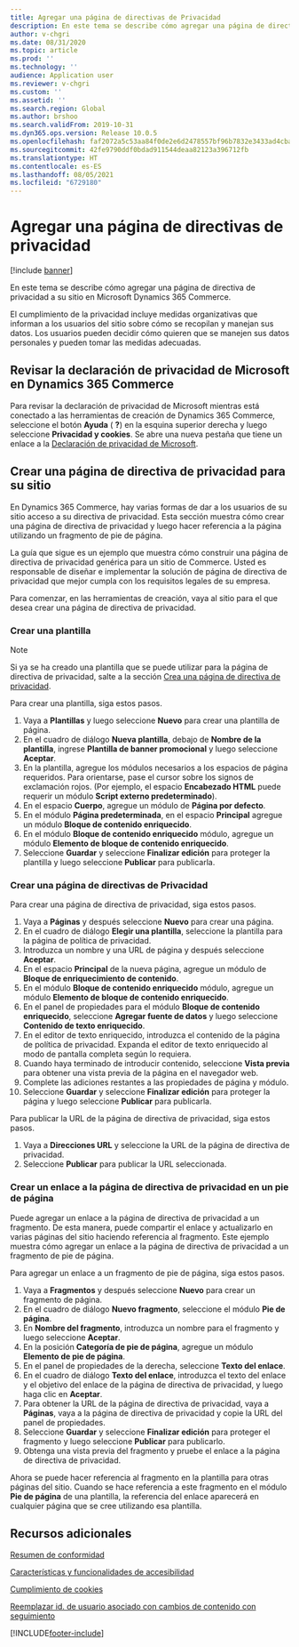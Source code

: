 ```yaml
---
title: Agregar una página de directivas de Privacidad
description: En este tema se describe cómo agregar una página de directiva de privacidad a su sitio en Microsoft Dynamics 365 Commerce.
author: v-chgri
ms.date: 08/31/2020
ms.topic: article
ms.prod: ''
ms.technology: ''
audience: Application user
ms.reviewer: v-chgri
ms.custom: ''
ms.assetid: ''
ms.search.region: Global
ms.author: brshoo
ms.search.validFrom: 2019-10-31
ms.dyn365.ops.version: Release 10.0.5
ms.openlocfilehash: faf2072a5c53aa84f0de2e6d2478557bf96b7832e3433ad4cba971bc3f6e5880
ms.sourcegitcommit: 42fe9790ddf0bdad911544deaa82123a396712fb
ms.translationtype: HT
ms.contentlocale: es-ES
ms.lasthandoff: 08/05/2021
ms.locfileid: "6729180"
---
```

# <a name="add-a-privacy-policy-page"></a>Agregar una página de directivas de privacidad

[!include [banner](includes/banner.md)]

En este tema se describe cómo agregar una página de directiva de privacidad a su sitio en Microsoft Dynamics 365 Commerce.

El cumplimiento de la privacidad incluye medidas organizativas que informan a los usuarios del sitio sobre cómo se recopilan y manejan sus datos. Los usuarios pueden decidir cómo quieren que se manejen sus datos personales y pueden tomar las medidas adecuadas.

## <a name="review-the-microsoft-privacy-statement-in-dynamics-365-commerce"></a>Revisar la declaración de privacidad de Microsoft en Dynamics 365 Commerce

Para revisar la declaración de privacidad de Microsoft mientras está conectado a las herramientas de creación de Dynamics 365 Commerce, seleccione el botón **Ayuda** ( **?**) en la esquina superior derecha y luego seleccione **Privacidad y cookies**. Se abre una nueva pestaña que tiene un enlace a la [Declaración de privacidad de Microsoft](https://privacy.microsoft.com/privacystatement).

## <a name="build-a-privacy-policy-page-for-your-site"></a>Crear una página de directiva de privacidad para su sitio

En Dynamics 365 Commerce, hay varias formas de dar a los usuarios de su sitio acceso a su directiva de privacidad. Esta sección muestra cómo crear una página de directiva de privacidad y luego hacer referencia a la página utilizando un fragmento de pie de página.

La guía que sigue es un ejemplo que muestra cómo construir una página de directiva de privacidad genérica para un sitio de Commerce. Usted es responsable de diseñar e implementar la solución de página de directiva de privacidad que mejor cumpla con los requisitos legales de su empresa.

Para comenzar, en las herramientas de creación, vaya al sitio para el que desea crear una página de directiva de privacidad.

### <a name="create-a-template"></a>Crear una plantilla

> [!NOTE]
> Si ya se ha creado una plantilla que se puede utilizar para la página de directiva de privacidad, salte a la sección [Crea una página de directiva de privacidad](#build-a-privacy-policy-page).

Para crear una plantilla, siga estos pasos.

1. Vaya a **Plantillas** y luego seleccione **Nuevo** para crear una plantilla de página.
1. En el cuadro de diálogo **Nueva plantilla**, debajo de **Nombre de la plantilla**, ingrese **Plantilla de banner promocional** y luego seleccione **Aceptar**.
1. En la plantilla, agregue los módulos necesarios a los espacios de página requeridos. Para orientarse, pase el cursor sobre los signos de exclamación rojos. (Por ejemplo, el espacio **Encabezado HTML** puede requerir un módulo **Script externo predeterminado**).
1. En el espacio **Cuerpo**, agregue un módulo de **Página por defecto**.
1. En el módulo **Página predeterminada**, en el espacio **Principal** agregue un módulo **Bloque de contenido enriquecido**.
1. En el módulo **Bloque de contenido enriquecido** módulo, agregue un módulo **Elemento de bloque de contenido enriquecido**.
1. Seleccione **Guardar** y seleccione **Finalizar edición** para proteger la plantilla y luego seleccione **Publicar** para publicarla.

### <a name="build-a-privacy-policy-page"></a>Crear una página de directivas de Privacidad

Para crear una página de directiva de privacidad, siga estos pasos.

1. Vaya a **Páginas** y después seleccione **Nuevo** para crear una página.
1. En el cuadro de diálogo **Elegir una plantilla**, seleccione la plantilla para la página de política de privacidad.
1. Introduzca un nombre y una URL de página y después seleccione **Aceptar**. 
1. En el espacio **Principal** de la nueva página, agregue un módulo de **Bloque de enriquecimiento de contenido**.
1. En el módulo **Bloque de contenido enriquecido** módulo, agregue un módulo **Elemento de bloque de contenido enriquecido**.
1. En el panel de propiedades para el módulo **Bloque de contenido enriquecido**, seleccione **Agregar fuente de datos** y luego seleccione **Contenido de texto enriquecido**.
1. En el editor de texto enriquecido, introduzca el contenido de la página de política de privacidad. Expanda el editor de texto enriquecido al modo de pantalla completa según lo requiera.
1. Cuando haya terminado de introducir contenido, seleccione **Vista previa** para obtener una vista previa de la página en el navegador web.
1. Complete las adiciones restantes a las propiedades de página y módulo.
1. Seleccione **Guardar** y seleccione **Finalizar edición** para proteger la página y luego seleccione **Publicar** para publicarla.

Para publicar la URL de la página de directiva de privacidad, siga estos pasos.

1. Vaya a **Direcciones URL** y seleccione la URL de la página de directiva de privacidad.
1. Seleccione **Publicar** para publicar la URL seleccionada.

### <a name="create-a-link-to-the-privacy-policy-page-in-a-footer"></a>Crear un enlace a la página de directiva de privacidad en un pie de página

Puede agregar un enlace a la página de directiva de privacidad a un fragmento. De esta manera, puede compartir el enlace y actualizarlo en varias páginas del sitio haciendo referencia al fragmento. Este ejemplo muestra cómo agregar un enlace a la página de directiva de privacidad a un fragmento de pie de página.

Para agregar un enlace a un fragmento de pie de página, siga estos pasos.

1. Vaya a **Fragmentos** y después seleccione **Nuevo** para crear un fragmento de página.
1. En el cuadro de diálogo **Nuevo fragmento**, seleccione el módulo **Pie de página**.
1. En **Nombre del fragmento**, introduzca un nombre para el fragmento y luego seleccione **Aceptar**.
1. En la posición **Categoría de pie de página**, agregue un módulo **Elemento de pie de página**.
1. En el panel de propiedades de la derecha, seleccione **Texto del enlace**.
1. En el cuadro de diálogo **Texto del enlace**, introduzca el texto del enlace y el objetivo del enlace de la página de directiva de privacidad, y luego haga clic en **Aceptar**.
1. Para obtener la URL de la página de directiva de privacidad, vaya a **Páginas**, vaya a la página de directiva de privacidad y copie la URL del panel de propiedades.
1. Seleccione **Guardar** y seleccione **Finalizar edición** para proteger el fragmento y luego seleccione **Publicar** para publicarlo.
1. Obtenga una vista previa del fragmento y pruebe el enlace a la página de directiva de privacidad.

Ahora se puede hacer referencia al fragmento en la plantilla para otras páginas del sitio. Cuando se hace referencia a este fragmento en el módulo **Pie de página** de una plantilla, la referencia del enlace aparecerá en cualquier página que se cree utilizando esa plantilla.

## <a name="additional-resources"></a>Recursos adicionales

[Resumen de conformidad](compliance-overview.md)

[Características y funcionalidades de accesibilidad](accessibility.md)

[Cumplimiento de cookies](cookie-compliance.md)

[Reemplazar id. de usuario asociado con cambios de contenido con seguimiento](replace-IDs-tracked-changes.md)


[!INCLUDE[footer-include](../includes/footer-banner.md)]
